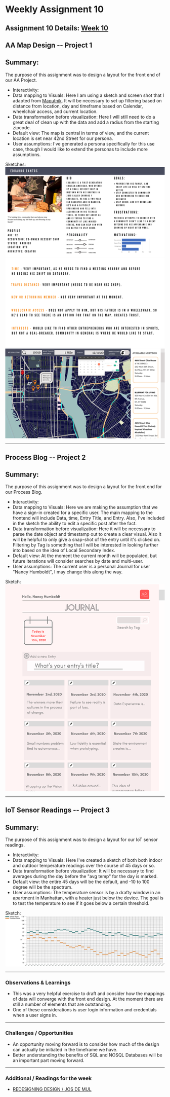 # Weekly Assignment 10

Assignment 10 Details: [Week 10](https://github.com/leeallennyc/data-structures-fall-2020/blob/master/week10/week10_assignment.md)
---
## AA Map Design -- Project 1
## Summary:
The purpose of this assignment was to design a layout for the front end of our AA Project. 

* Interactivity: 
* Data mapping to Visuals: Here I am using a sketch and screen shot that I adapted from [Maputnik](https://maputnik.github.io/editor/#12.73/40.74696/-73.96324/29.8/1).
  It will be necessary to set up filtering based on distance from location, day and timeframe based on Calendar, wheelchair access, and current location.
* Data transformation before visualization: Here I will still need to do a great deal of clean up with the data and add a radius from the starting zipcode.
* Default view: The map is central in terms of view, and the current location is set near 42nd Street for our persona. 
* User assumptions: I've generated a persona specifically for this use case, though I would like to extend the personas to include more assumptions.


Sketches:
![](https://github.com/leeallennyc/data-structures-fall-2020/blob/master/week10/images/AA_persona.png?raw=true)
![](https://github.com/leeallennyc/data-structures-fall-2020/blob/master/week10/images/AA_Questions.png?raw=true)
![](https://github.com/leeallennyc/data-structures-fall-2020/blob/master/week10/images/AA_Map_Sketch.png?raw=true)


---
## Process Blog -- Project 2
## Summary:
The purpose of this assignment was to design a layout for the front end for our Process Blog.

* Interactivity: 
* Data mapping to Visuals: Here we are making the assumption that we have a sign-in created for a specific user. The main mapping to the frontend will include Data, time, Entry Title, and Entry.
  Also, I've included in the sketch the ability to edit a specific post after the fact.
* Data transformation before visualization: Here it will be necessary to parse the date object and timestamp out to create a clear visual. Also it will be helpful to only give a snap-shot of the 
  entry until it's clicked on. Filtering by Tag is something that I will be interested in looking further into based on the idea of Local Secondary Index. 
* Default view: At the moment the current month will be populated, but future iterations will consider searches by date and multi-user. 
* User assumptions: The current user is a personal Journal for user "Nancy Humboldt", I may change this along the way.  


Sketch:
![](https://github.com/leeallennyc/data-structures-fall-2020/blob/master/week10/images/Journal_Sketch.png?raw=true)

---
## IoT Sensor Readings -- Project 3
## Summary:
The purpose of this assignment was to design a layout for our IoT sensor readings.  

* Interactivity: 
* Data mapping to Visuals: Here I've created a sketch of both both indoor and outdoor temperature readings over the course of 45 days or so.
* Data transformation before visualization: It will be necessary to find averages during the day before the "avg temp" for the day is marked. 
* Default view: the entire 45 days will be the default, and -10 to 100 degree will be the spectrum. 
* User assumptions: The temperature sensor is by a drafty window in an apartment in Manhattan, with a heater just below the device. The goal is to test the temperature to see if it goes below a certain threshold.


Sketch:
![](https://github.com/leeallennyc/data-structures-fall-2020/blob/master/week10/images/Temperature_sensing_Sketch.png?raw=true)

---

### Observations & Learnings
* This was a very helpful exercise to draft and consider how the mappings of data will converge with the front end design. At the moment there are still a number of elements that are outstanding.
* One of these considerations is user login information and credentials when a user signs in. 
---
### Challenges / Opportunities
* An opportunity moving forward is to consider how much of the design can actually be initiated in the timeframe we have.
* Better understanding the benefits of SQL and NOSQL Databases will be an important part moving forward. 
---
### Additional / Readings for the week
* [REDESIGNING DESIGN / JOS DE MUL](http://opendesignnow.org/index.html%3Fp=401.html)







